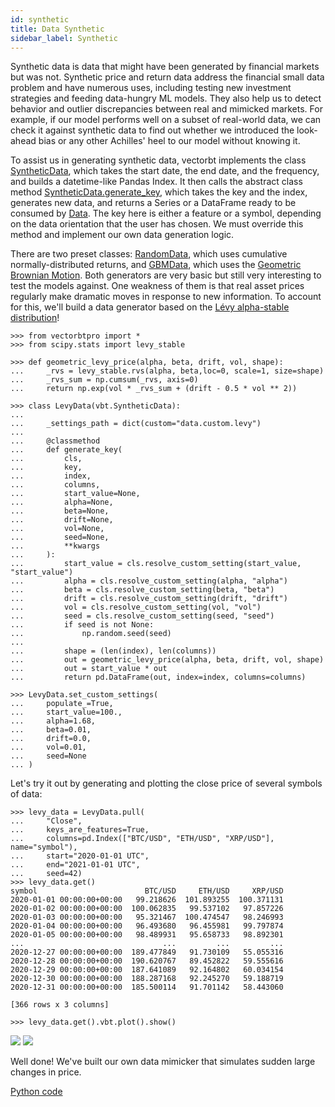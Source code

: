 ```yaml
---
id: synthetic
title: Data Synthetic
sidebar_label: Synthetic
---
```


Synthetic data is data that might have been generated by financial markets but was not. Synthetic price and return data address the financial small data problem and have numerous uses, including testing new investment strategies and feeding data-hungry ML models. They also help us to detect behavior and outlier discrepancies between real and mimicked markets. For example, if our model performs well on a subset of real-world data, we can check it against synthetic data to find out whether we introduced the look-ahead bias or any other Achilles' heel to our model without knowing it.

To assist us in generating synthetic data, vectorbt implements the class [SyntheticData](https://vectorbt.pro/pvt_40509f46/api/data/custom/synthetic/#vectorbtpro.data.custom.synthetic.SyntheticData), which takes the start date, the end date, and the frequency, and builds a datetime-like Pandas Index. It then calls the abstract class method [SyntheticData.generate\_key](https://vectorbt.pro/pvt_40509f46/api/data/custom/synthetic/#vectorbtpro.data.custom.synthetic.SyntheticData.generate_key), which takes the key and the index, generates new data, and returns a Series or a DataFrame ready to be consumed by [Data](https://vectorbt.pro/pvt_40509f46/api/data/custom/#vectorbtpro.data.base.Data). The key here is either a feature or a symbol, depending on the data orientation that the user has chosen. We must override this method and implement our own data generation logic.

There are two preset classes: [RandomData](https://vectorbt.pro/pvt_40509f46/api/data/custom/random/#vectorbtpro.data.custom.random.RandomData), which uses cumulative normally-distributed returns, and [GBMData](https://vectorbt.pro/pvt_40509f46/api/data/custom/gbm/#vectorbtpro.data.custom.gbm.GBMData), which uses the [Geometric Brownian Motion](https://en.wikipedia.org/wiki/Geometric_Brownian_motion). Both generators are very basic but still very interesting to test the models against. One weakness of them is that real asset prices regularly make dramatic moves in response to new information. To account for this, we'll build a data generator based on the [Lévy alpha-stable distribution](https://en.wikipedia.org/wiki/Stable_distribution)!

```
>>> from vectorbtpro import *  
>>> from scipy.stats import levy_stable

>>> def geometric_levy_price(alpha, beta, drift, vol, shape):  
...     _rvs = levy_stable.rvs(alpha, beta,loc=0, scale=1, size=shape)
...     _rvs_sum = np.cumsum(_rvs, axis=0)
...     return np.exp(vol * _rvs_sum + (drift - 0.5 * vol ** 2))

>>> class LevyData(vbt.SyntheticData):  
...
...     _settings_path = dict(custom="data.custom.levy")  
...
...     @classmethod
...     def generate_key(
...         cls, 
...         key, 
...         index, 
...         columns, 
...         start_value=None,  
...         alpha=None, 
...         beta=None, 
...         drift=None, 
...         vol=None, 
...         seed=None,
...         **kwargs
...     ):
...         start_value = cls.resolve_custom_setting(start_value, "start_value")  
...         alpha = cls.resolve_custom_setting(alpha, "alpha")
...         beta = cls.resolve_custom_setting(beta, "beta")
...         drift = cls.resolve_custom_setting(drift, "drift")
...         vol = cls.resolve_custom_setting(vol, "vol")
...         seed = cls.resolve_custom_setting(seed, "seed")
...         if seed is not None:
...             np.random.seed(seed)
...
...         shape = (len(index), len(columns))
...         out = geometric_levy_price(alpha, beta, drift, vol, shape)
...         out = start_value * out
...         return pd.DataFrame(out, index=index, columns=columns)

>>> LevyData.set_custom_settings(  
...     populate_=True,
...     start_value=100., 
...     alpha=1.68, 
...     beta=0.01, 
...     drift=0.0, 
...     vol=0.01, 
...     seed=None
... )

```

Let's try it out by generating and plotting the close price of several symbols of data:

```
>>> levy_data = LevyData.pull(
...     "Close",
...     keys_are_features=True,
...     columns=pd.Index(["BTC/USD", "ETH/USD", "XRP/USD"], name="symbol"),
...     start="2020-01-01 UTC",
...     end="2021-01-01 UTC",
...     seed=42)
>>> levy_data.get()
symbol                        BTC/USD     ETH/USD     XRP/USD
2020-01-01 00:00:00+00:00   99.218626  101.893255  100.371131
2020-01-02 00:00:00+00:00  100.062835   99.537102   97.857226
2020-01-03 00:00:00+00:00   95.321467  100.474547   98.246993
2020-01-04 00:00:00+00:00   96.493680   96.455981   99.797874
2020-01-05 00:00:00+00:00   98.489931   95.658733   98.892301
...                               ...         ...         ...
2020-12-27 00:00:00+00:00  189.477849   91.730109   55.055316
2020-12-28 00:00:00+00:00  190.620767   89.452822   59.555616
2020-12-29 00:00:00+00:00  187.641089   92.164802   60.034154
2020-12-30 00:00:00+00:00  188.287168   92.245270   59.188719
2020-12-31 00:00:00+00:00  185.500114   91.701142   58.443060

[366 rows x 3 columns]

>>> levy_data.get().vbt.plot().show()

```

![](https://vectorbt.pro/pvt_40509f46/assets/images/documentation/data/synthetic_levy.light.svg#only-light) ![](https://vectorbt.pro/pvt_40509f46/assets/images/documentation/data/synthetic_levy.dark.svg#only-dark)

Well done! We've built our own data mimicker that simulates sudden large changes in price.

[Python code](https://vectorbt.pro/pvt_40509f46/assets/jupytext/documentation/data/synthetic.py.txt)